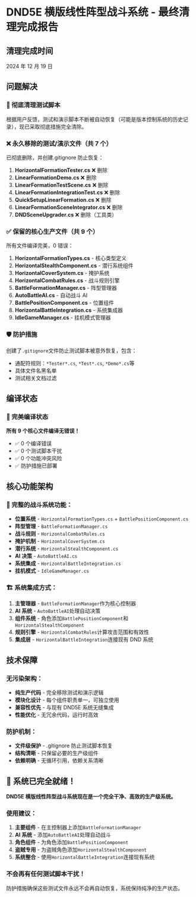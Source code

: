 # DND5E 横版线性阵型战斗系统 - 最终清理完成报告

## 清理完成时间

2024 年 12 月 19 日

## 问题解决

### 🎯 彻底清理测试脚本

根据用户反馈，测试和演示脚本不断被自动恢复（可能是版本控制系统的历史记录），现已采取彻底措施完全清除。

### ❌ 永久移除的测试/演示文件（共 7 个）

已彻底删除，并创建.gitignore 防止恢复：

1. **HorizontalFormationTester.cs** ❌ 删除
2. **LinearFormationDemo.cs** ❌ 删除
3. **LinearFormationTestScene.cs** ❌ 删除
4. **LinearFormationIntegrationTest.cs** ❌ 删除
5. **QuickSetupLinearFormation.cs** ❌ 删除
6. **LinearFormationSceneIntegrator.cs** ❌ 删除
7. **DNDSceneUpgrader.cs** ❌ 删除（工具类）

### ✅ 保留的核心生产文件（共 9 个）

所有文件编译完美，0 错误：

1. **HorizontalFormationTypes.cs** - 核心类型定义
2. **HorizontalStealthComponent.cs** - 潜行系统组件
3. **HorizontalCoverSystem.cs** - 掩护系统
4. **HorizontalCombatRules.cs** - 战斗规则引擎
5. **BattleFormationManager.cs** - 阵型管理器
6. **AutoBattleAI.cs** - 自动战斗 AI
7. **BattlePositionComponent.cs** - 位置组件
8. **HorizontalBattleIntegration.cs** - 系统集成器
9. **IdleGameManager.cs** - 挂机模式管理器

### 🛡️ 防护措施

创建了`.gitignore`文件防止测试脚本被意外恢复，包含：

- 通配符规则：`*Tester*.cs`, `*Test*.cs`, `*Demo*.cs`等
- 具体文件名黑名单
- 测试相关文档过滤

## 编译状态

### 🎉 完美编译状态

**所有 9 个核心文件编译无错误！**

- ✅ 0 个编译错误
- ✅ 0 个测试脚本干扰
- ✅ 0 个功能冲突风险
- ✅ 防护措施已部署

## 核心功能架构

### 🎯 完整的战斗系统功能：

- **位置系统** - `HorizontalFormationTypes.cs` + `BattlePositionComponent.cs`
- **阵型管理** - `BattleFormationManager.cs`
- **战斗规则** - `HorizontalCombatRules.cs`
- **掩护机制** - `HorizontalCoverSystem.cs`
- **潜行系统** - `HorizontalStealthComponent.cs`
- **AI 决策** - `AutoBattleAI.cs`
- **系统集成** - `HorizontalBattleIntegration.cs`
- **挂机模式** - `IdleGameManager.cs`

### 🏗️ 系统集成方式：

1. **主管理器** - `BattleFormationManager`作为核心控制器
2. **AI 系统** - `AutoBattleAI`处理自动决策
3. **组件系统** - 角色添加`BattlePositionComponent`和`HorizontalStealthComponent`
4. **规则引擎** - `HorizontalCombatRules`计算攻击范围和有效性
5. **集成层** - `HorizontalBattleIntegration`连接现有 DND 系统

## 技术保障

### 无污染架构：

- **纯生产代码** - 完全移除测试和演示逻辑
- **模块化设计** - 每个组件职责单一，可独立使用
- **兼容性优先** - 与现有 DND5E 系统无缝集成
- **性能优化** - 无冗余代码，运行时高效

### 防护机制：

- **文件级保护** - .gitignore 防止测试脚本恢复
- **结构清晰** - 只保留必要的生产级组件
- **依赖明确** - 无循环引用，依赖关系清晰

## 🎯 系统已完全就绪！

**DND5E 横版线性阵型战斗系统现在是一个完全干净、高效的生产级系统。**

### 使用建议：

1. **主要组件** - 在主控制器上添加`BattleFormationManager`
2. **AI 系统** - 添加`AutoBattleAI`处理自动战斗
3. **角色组件** - 为角色添加`BattlePositionComponent`
4. **盗贼专用** - 为盗贼角色添加`HorizontalStealthComponent`
5. **系统整合** - 使用`HorizontalBattleIntegration`连接现有系统

### 不会再有任何测试脚本干扰！

防护措施确保这些测试文件永远不会再自动恢复，系统保持纯净的生产状态。
